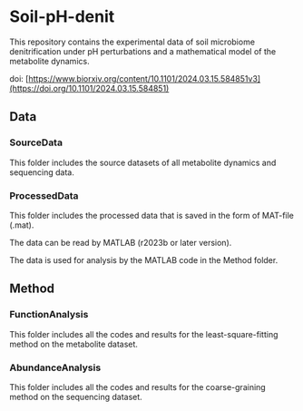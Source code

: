 # Soil-pH-denit
This repository contains the experimental data of soil microbiome denitrification under pH perturbations and a mathematical model of the metabolite dynamics.

doi: [https://www.biorxiv.org/content/10.1101/2024.03.15.584851v3](https://doi.org/10.1101/2024.03.15.584851)

## Data
### SourceData
This folder includes the source datasets of all metabolite dynamics and sequencing data.
### ProcessedData
This folder includes the processed data that is saved in the form of MAT-file (.mat). 

The data can be read by MATLAB (r2023b or later version). 

The data is used for analysis by the MATLAB code in the Method folder.

## Method
### FunctionAnalysis
This folder includes all the codes and results for the least-square-fitting method on the metabolite dataset.
### AbundanceAnalysis
This folder includes all the codes and results for the coarse-graining method on the sequencing dataset.
